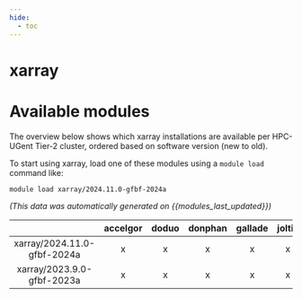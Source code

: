 ```yaml
---
hide:
  - toc
---
```


xarray
======

# Available modules


The overview below shows which xarray installations are available per HPC-UGent Tier-2 cluster, ordered based on software version (new to old).

To start using xarray, load one of these modules using a `module load` command like:

```shell
module load xarray/2024.11.0-gfbf-2024a
```

*(This data was automatically generated on {{modules_last_updated}})*  

| |accelgor|doduo|donphan|gallade|joltik|litleo|shinx|
| :---: | :---: | :---: | :---: | :---: | :---: | :---: | :---: |
|xarray/2024.11.0-gfbf-2024a|x|x|x|x|x|x|x|
|xarray/2023.9.0-gfbf-2023a|x|x|x|x|x|x|x|
